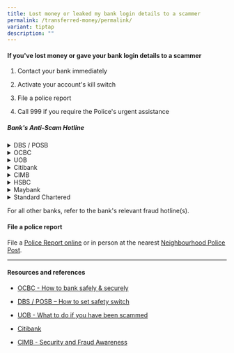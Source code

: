 ```yaml
---
title: Lost money or leaked my bank login details to a scammer
permalink: /transferred-money/permalink/
variant: tiptap
description: ""
---
```

<h4>If you've lost money or gave your bank login details to a scammer</h4>
<ol data-tight="true" class="tight">
<li>
<p>Contact your bank immediately</p>
</li>
<li>
<p>Activate your account's kill switch</p>
</li>
<li>
<p>File a police report</p>
</li>
<li>
<p>Call 999 if you require the Police's urgent assistance</p>
</li>
</ol>
<h5>Bank's Anti-Scam Hotline</h5>
<div data-type="detailGroup" class="isomer-accordion isomer-accordion-white">
<details class="isomer-details">
<summary>DBS / POSB</summary>
<div data-type="detailsContent" class="isomer-details-content">
<p>Dial <strong><a href="tel:18003396963" rel="noopener nofollow" target="_blank">1800 339 6963</a></strong> (from
Singapore) or <strong><a href="tel:+6563396963" rel="noopener nofollow" target="_blank">+65 6339 6963</a></strong> (from
overseas).</p>
</div>
</details>
<details class="isomer-details">
<summary>OCBC</summary>
<div data-type="detailsContent" class="isomer-details-content">
<p>Dial <strong><a href="tel:63633333" rel="noopener nofollow" target="_blank">6363 3333</a></strong>
</p>
</div>
</details>
<details class="isomer-details">
<summary>UOB</summary>
<div data-type="detailsContent" class="isomer-details-content">
<p>Dial <strong><a href="tel:62550160" rel="noopener nofollow" target="_blank">6255 0160</a></strong>
</p>
</div>
</details>
<details class="isomer-details">
<summary>Citibank</summary>
<div data-type="detailsContent" class="isomer-details-content">
<p>Dial <strong><a href="tel:63375519" rel="noopener nofollow" target="_blank">6337 5519</a></strong>
</p>
</div>
</details>
<details class="isomer-details">
<summary>CIMB</summary>
<div data-type="detailsContent" class="isomer-details-content">
<p>Dial <strong><a href="tel:63337777" rel="noopener nofollow" target="_blank">6333 7777</a></strong>
</p>
</div>
</details>
<details class="isomer-details">
<summary>HSBC</summary>
<div data-type="detailsContent" class="isomer-details-content">
<p>Dial <strong><a href="tel:18004722669" rel="noopener nofollow" target="_blank">1800 4722 669</a></strong> (from
Singapore) or <strong><a href="tel:+6564722669" rel="noopener nofollow" target="_blank">+65 64722 669</a></strong> (from
overseas)</p>
</div>
</details>
<details class="isomer-details">
<summary>Maybank</summary>
<div data-type="detailsContent" class="isomer-details-content">
<p>Dial <strong><a href="tel:18006292265" rel="noopener nofollow" target="_blank">1800 629 2265</a></strong> (from
Singapore) or <strong><a href="tel:+6565335229" rel="noopener nofollow" target="_blank">+65 6533 5229</a></strong> (from
overseas)</p>
</div>
</details>
<details class="isomer-details">
<summary>Standard Chartered</summary>
<div data-type="detailsContent" class="isomer-details-content">
<p>Dial <strong><a href="tel:67477000" rel="noopener nofollow" target="_blank">6747 7000</a></strong>
</p>
</div>
</details>
</div>
<p>For all other banks, refer to the bank's relevant fraud hotline(s).</p>
<h4>File a police report</h4>
<p>File a <a href="https://eservices1.police.gov.sg/phub/eservices/landingpage/police-report" rel="noopener noreferrer nofollow" target="_blank"><u>Police Report online</u></a> or
in person at the nearest <a href="https://www.sgdi.gov.sg/other-organisations/police-posts-manned-npps" rel="noopener noreferrer nofollow" target="_blank"><u>Neighbourhood Police Post</u></a>.</p>
<hr>
<h4>Resources and references</h4>
<ul data-tight="true" class="tight">
<li>
<p><a href="https://www.ocbc.com/personal-banking/security/secure-banking-ways/impersonation-scams" rel="noopener noreferrer nofollow" target="_blank">OCBC - How to bank safely &amp; securely</a>
</p>
</li>
<li>
<p><a href="https://www.dbs.com.sg/personal/support/bank-ssb-safety-switch.html" rel="noopener noreferrer nofollow" target="_blank">DBS / POSB – How to set safety switch</a>
</p>
</li>
<li>
<p><a href="https://www.uob.com.sg/personal/digital-banking/pib/security/what-to-do-if-you-have-been-scammed/index.page" rel="noopener noreferrer nofollow" target="_blank">UOB - What to do if you have been scammed</a>
</p>
</li>
<li>
<p><a href="https://www.citibank.com.sg/static/contact/" rel="noopener noreferrer nofollow" target="_blank">Citibank</a>
</p>
</li>
<li>
<p><a href="https://www.cimb.com.sg/en/personal/help-support/security-fraud.html" rel="noopener noreferrer nofollow" target="_blank">CIMB - Security and Fraud Awareness</a>
</p>
</li>
</ul>
<p></p>